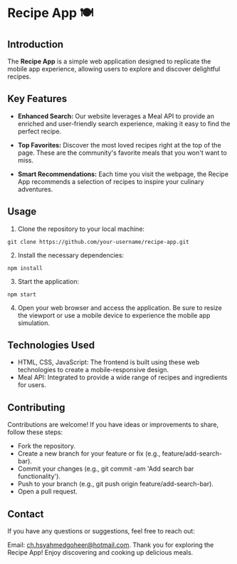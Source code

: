 # Recipe App 🍽️



## Introduction

The **Recipe App** is a simple web application designed to replicate the mobile app experience, allowing users to explore and discover delightful recipes.

## Key Features

- **Enhanced Search:** Our website leverages a Meal API to provide an enriched and user-friendly search experience, making it easy to find the perfect recipe.

- **Top Favorites:** Discover the most loved recipes right at the top of the page. These are the community's favorite meals that you won't want to miss.

- **Smart Recommendations:** Each time you visit the webpage, the Recipe App recommends a selection of recipes to inspire your culinary adventures.

## Usage

1. Clone the repository to your local machine:
```
git clone https://github.com/your-username/recipe-app.git
```
2. Install the necessary dependencies:

```
npm install
```
3. Start the application:

```
npm start
```
4. Open your web browser and access the application. Be sure to resize the viewport or use a mobile device to experience the mobile app simulation.

## Technologies Used
- HTML, CSS, JavaScript: The frontend is built using these web technologies to create a mobile-responsive design.
- Meal API: Integrated to provide a wide range of recipes and ingredients for users.

## Contributing
Contributions are welcome! If you have ideas or improvements to share, follow these steps:

- Fork the repository.
- Create a new branch for your feature or fix (e.g., feature/add-search-bar).
- Commit your changes (e.g., git commit -am 'Add search bar functionality').
- Push to your branch (e.g., git push origin feature/add-search-bar).
- Open a pull request.

## Contact
If you have any questions or suggestions, feel free to reach out:

Email: [ch.hsyahmedgoheer@hotmail.com](mailto:ch.hsyahmedgoheer@hotmail.com).
Thank you for exploring the Recipe App! Enjoy discovering and cooking up delicious meals.
